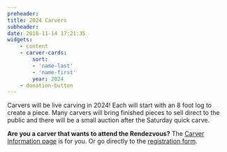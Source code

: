 ```yaml
---
preheader: 
title: 2024 Carvers
subheader: 
date: 2018-11-14 17:21:35
widgets:
    - content
    - carver-cards:
        sort: 
        - 'name-last'
        - 'name-first'
        year: 2024
    - donation-button
---
```

Carvers will be live carving in 2024! Each will start with an 8 foot log to create a piece. Many carvers will bring finished pieces to sell direct to the public and there will be a small auction after the Saturday quick carve.

<strong>Are you a carver that wants to attend the Rendezvous?</strong> The [Carver Information page](../carver-info) is for you. Or go directly to the [registration form](https://register.chainsawrendezvous.org/carvers).